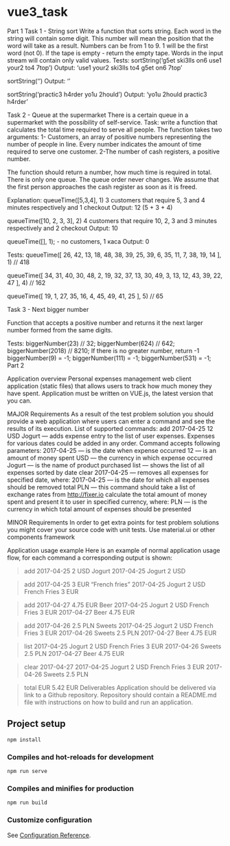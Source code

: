# vue3_task

Part 1
Task 1 - String sort
Write a function that sorts string. Each word in the string will contain some digit.
This number will mean the position that the word will take as a result. Numbers can be from 1 to 9. 1 will be the first word (not 0). If the tape is empty - return the empty tape. Words in the input stream will contain only valid values.
Tests:
sortString(‘g5et ski3lls on6 use1 your2 to4 7top’)
Output: ‘use1 your2 ski3lls to4 g5et on6 7top’

sortString(‘’)
Output: ‘’

sortString(‘practic3 h4rder yo1u 2hould’)
Output: ‘yo1u 2hould practic3 h4rder’

Task 2 - Queue at the supermarket
There is a certain queue in a supermarket with the possibility of self-service.
Task: write a function that calculates the total time required to serve all people.
The function takes two arguments:
1- Customers, an array of positive numbers representing the number of people in line. Every number indicates the amount of time required to serve one customer.
	2-The number of cash registers, a positive number.

The function should return a number, how much time is required in total.
There is only one queue.
The queue order never changes.
We assume that the first person approaches the cash register as soon as it is freed.

Explanation:
queueTime([5,3,4], 1)
3 customers that require 5, 3 and 4 minutes respectively and 1 checkout
Output: 12 (5 + 3 + 4)

queueTime([10, 2, 3, 3], 2)
4 customers that require 10, 2, 3 and 3 minutes respectively and 2 checkout
Output: 10

queueTime([], 1); - no customers, 1 каса
Output: 0

Tests:
queueTime([ 26, 42, 13, 18, 48, 38, 39, 25, 39, 6, 35, 11, 7, 38, 19, 14 ], 1) // 418

queueTime([ 34, 31, 40, 30, 48, 2, 19, 32, 37, 13, 30, 49, 3, 13, 12, 43, 39, 22, 47 ], 4) // 162

queueTime([ 19, 1, 27, 35, 16, 4, 45, 49, 41, 25 ], 5) // 65


Task 3 - Next bigger number

Function that accepts a positive number and returns it the next larger number formed from the same digits.

Tests:
biggerNumber(23) // 32;
biggerNumber(624) // 642;
biggerNumber(2018) // 8210;
If there is no greater number, return -1
biggerNumber(9) = -1;
biggerNumber(111) = -1;
biggerNumber(531) = -1;
Part 2

Application overview
Personal expenses management web client application (static files) that allows users to track how much money they have spent. Application must be written on VUE.js, the latest version that you can.

MAJOR Requirements
As a result of the test problem solution you should provide a web application where users can enter a command and see the results of its execution. List of supported commands:
add 2017-04-25 12 USD Jogurt — adds expense entry to the list of user expenses. Expenses for various dates could be added in any order. Command accepts following parameters:
2017-04-25 — is the date when expense occurred
12 — is an amount of money spent
USD — the currency in which expense occurred
Jogurt — is the name of product purchased
 list — shows the list of all expenses sorted by date
 clear 2017-04-25 — removes all expenses for specified date, where:
2017-04-25 — is the date for which all expenses should be removed
 total PLN — this command should take a list of exchange rates from http://fixer.io
calculate the total amount of money spent and present it to user in specified currency, where:
PLN — is the currency in which total amount of expenses should be presented

MINOR Requirements
In order to get extra points for test problem solutions you might cover your source code with unit tests.
Use material.ui or other components framework

Application usage example
Here is an example of normal application usage flow, for each command a
corresponding output is shown:
> add 2017-04-25 2 USD Jogurt
2017-04-25 
Jogurt 2 USD

> add 2017-04-25 3 EUR “French fries”
2017-04-25 
Jogurt 2 USD 
French Fries 3 EUR

> add 2017-04-27 4.75 EUR Beer
2017-04-25 
Jogurt 2 USD
French Fries 3 EUR
2017-04-27 
Beer 4.75 EUR

> add 2017-04-26 2.5 PLN Sweets
 	2017-04-25 
Jogurt 2 USD
French Fries 3 EUR
2017-04-26
 Sweets 2.5 PLN
2017-04-27 
Beer 4.75 EUR


> list
2017-04-25 
Jogurt 2 USD
French Fries 3 EUR
2017-04-26
 Sweets 2.5 PLN
2017-04-27 
Beer 4.75 EUR

> clear 2017-04-27
 	2017-04-25 
Jogurt 2 USD
French Fries 3 EUR
2017-04-26
 Sweets 2.5 PLN

> total EUR
5.42 EUR
Deliverables
Application should be delivered via link to a Github repository. Repository should contain a README.md file with instructions on how to build and run an application.

## Project setup
```
npm install
```

### Compiles and hot-reloads for development
```
npm run serve
```

### Compiles and minifies for production
```
npm run build
```

### Customize configuration
See [Configuration Reference](https://cli.vuejs.org/config/).

